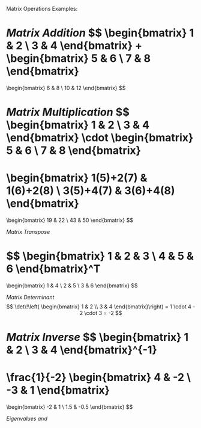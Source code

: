 Matrix Operations Examples:

*Matrix Addition*
$$
\begin{bmatrix}
1 & 2 \\
3 & 4
\end{bmatrix}
+
\begin{bmatrix}
5 & 6 \\
7 & 8
\end{bmatrix}
=
\begin{bmatrix}
6 & 8 \\
10 & 12
\end{bmatrix}
$$

*Matrix Multiplication*
$$
\begin{bmatrix}
1 & 2 \\
3 & 4
\end{bmatrix}
\cdot
\begin{bmatrix}
5 & 6 \\
7 & 8
\end{bmatrix}
=
\begin{bmatrix}
1(5)+2(7) & 1(6)+2(8) \\
3(5)+4(7) & 3(6)+4(8)
\end{bmatrix}
=
\begin{bmatrix}
19 & 22 \\
43 & 50
\end{bmatrix}
$$

*Matrix Transpose*

$$
\begin{bmatrix}
1 & 2 & 3 \\
4 & 5 & 6
\end{bmatrix}^T
=
\begin{bmatrix}
1 & 4 \\
2 & 5 \\
3 & 6
\end{bmatrix}
$$


*Matrix Determinant*
$$
\det\!\left(
\begin{bmatrix}
1 & 2 \\
3 & 4
\end{bmatrix}\right)
= 1 \cdot 4 - 2 \cdot 3 = -2
$$

*Matrix Inverse*
$$
\begin{bmatrix}
1 & 2 \\
3 & 4
\end{bmatrix}^{-1}
=
\frac{1}{-2}
\begin{bmatrix}
4 & -2 \\
-3 & 1
\end{bmatrix}
=
\begin{bmatrix}
-2 & 1 \\
1.5 & -0.5
\end{bmatrix}
$$

*Eigenvalues and*